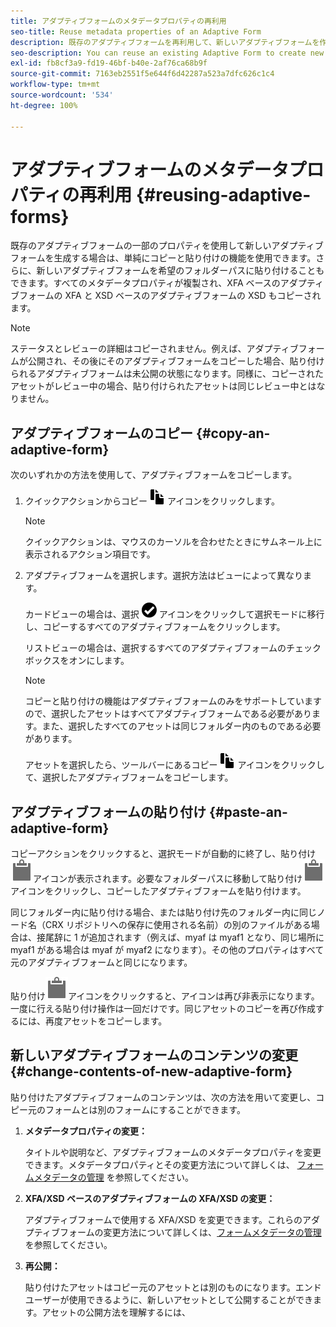 ```yaml
---
title: アダプティブフォームのメタデータプロパティの再利用
seo-title: Reuse metadata properties of an Adaptive Form
description: 既存のアダプティブフォームを再利用して、新しいアダプティブフォームを作成することができます。
seo-description: You can reuse an existing Adaptive Form to create new Adaptive Forms.
exl-id: fb8cf3a9-fd19-46bf-b40e-2af76ca68b9f
source-git-commit: 7163eb2551f5e644f6d42287a523a7dfc626c1c4
workflow-type: tm+mt
source-wordcount: '534'
ht-degree: 100%

---
```


# アダプティブフォームのメタデータプロパティの再利用 {#reusing-adaptive-forms}

既存のアダプティブフォームの一部のプロパティを使用して新しいアダプティブフォームを生成する場合は、単純にコピーと貼り付けの機能を使用できます。さらに、新しいアダプティブフォームを希望のフォルダーパスに貼り付けることもできます。すべてのメタデータプロパティが複製され、XFA ベースのアダプティブフォームの XFA と XSD ベースのアダプティブフォームの XSD もコピーされます。

>[!NOTE]
>
>ステータスとレビューの詳細はコピーされません。例えば、アダプティブフォームが公開され、その後にそのアダプティブフォームをコピーした場合、貼り付けられるアダプティブフォームは未公開の状態になります。同様に、コピーされたアセットがレビュー中の場合、貼り付けられたアセットは同じレビュー中とはなりません。

## アダプティブフォームのコピー {#copy-an-adaptive-form}

次のいずれかの方法を使用して、アダプティブフォームをコピーします。

1. クイックアクションからコピー ![aem6forms_copy](assets/aem6forms_copy.png) アイコンをクリックします。

   >[!NOTE]
   >
   >クイックアクションは、マウスのカーソルを合わせたときにサムネール上に表示されるアクション項目です。

1. アダプティブフォームを選択します。選択方法はビューによって異なります。

   カードビューの場合は、選択 ![aem6forms_check-circle](assets/aem6forms_check-circle.png) アイコンをクリックして選択モードに移行し、コピーするすべてのアダプティブフォームをクリックします。

   リストビューの場合は、選択するすべてのアダプティブフォームのチェックボックスをオンにします。

   >[!NOTE]
   >
   >コピーと貼り付けの機能はアダプティブフォームのみをサポートしていますので、選択したアセットはすべてアダプティブフォームである必要があります。また、選択したすべてのアセットは同じフォルダー内のものである必要があります。

   アセットを選択したら、ツールバーにあるコピー ![aem6forms_copy](assets/aem6forms_copy.png) アイコンをクリックして、選択したアダプティブフォームをコピーします。

## アダプティブフォームの貼り付け {#paste-an-adaptive-form}

コピーアクションをクリックすると、選択モードが自動的に終了し、貼り付け![貼り付け](assets/Smock_Paste_18_N.svg)アイコンが表示されます。必要なフォルダーパスに移動して貼り付け![貼り付け](assets/Smock_Paste_18_N.svg)アイコンをクリックし、コピーしたアダプティブフォームを貼り付けます。

同じフォルダー内に貼り付ける場合、または貼り付け先のフォルダー内に同じノード名（CRX リポジトリへの保存に使用される名前）の別のファイルがある場合は、接尾辞に 1 が追加されます（例えば、myaf は myaf1 となり、同じ場所に myaf1 がある場合は myaf が myaf2 になります）。その他のプロパティはすべて元のアダプティブフォームと同じになります。

貼り付け![貼り付け](assets/Smock_Paste_18_N.svg)アイコンをクリックすると、アイコンは再び非表示になります。一度に行える貼り付け操作は一回だけです。同じアセットのコピーを再び作成するには、再度アセットをコピーします。

## 新しいアダプティブフォームのコンテンツの変更 {#change-contents-of-new-adaptive-form}

貼り付けたアダプティブフォームのコンテンツは、次の方法を用いて変更し、コピー元のフォームとは別のフォームにすることができます。

1. **メタデータプロパティの変更：**

   タイトルや説明など、アダプティブフォームのメタデータプロパティを変更できます。メタデータプロパティとその変更方法について詳しくは、 [フォームメタデータの管理](manage-form-metadata.md) を参照してください。

1. **XFA/XSD ベースのアダプティブフォームの XFA/XSD の変更：**

   アダプティブフォームで使用する XFA/XSD を変更できます。これらのアダプティブフォームの変更方法について詳しくは、[フォームメタデータの管理](manage-form-metadata.md)を参照してください。

1. **再公開：**

   貼り付けたアセットはコピー元のアセットとは別のものになります。エンドユーザーが使用できるように、新しいアセットとして公開することができます。アセットの公開方法を理解するには、<!-- see [Publishing and unpublishing forms](publishing-unpublishing-forms.md) -->
